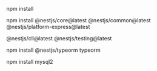 npm install

npm install @nestjs/core@latest @nestjs/common@latest @nestjs/platform-express@latest 

@nestjs/cli@latest @nestjs/testing@latest

npm install @nestjs/typeorm typeorm

npm install mysql2